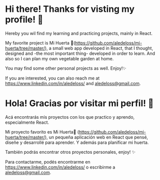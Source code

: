 # Hi there! Thanks for visting my profile! 🤗
Hereby you wil find my learning and practicing projects, mainly in React.

My favorite project is Mi Huerta 🌱(https://github.com/aledeloss/mi-huerta/tree/master/), a small web app developed in React, that I thought, designed and -the most important thing- developed in order to learn. And also so I can plan my own vegetable garden at home.

You may find some other personal projects as well. Enjoy!✨

If you are interested, you can also reach me at https://www.linkedin.com/in/aledeloss/ and aledeloss@gmail.com.


# Hola! Gracias por visitar mi perfil! 🤗
Acá encontrarás mis proyectos con los que practico y aprendo, especialmente React.

Mi proyecto favorito es Mi Huerta🌱 (https://github.com/aledeloss/mi-huerta/tree/master/), un pequeña aplicación web en React que pensé, diseñe y desarrollé para aprender. Y además para planificar mi huerta.

También podrás encontrar otros proyectos personales, enjoy! ✨

Para contactarme, podés encontrarme en https://www.linkedin.com/in/aledeloss/ o escribirme a aledeloss@gmail.com.

